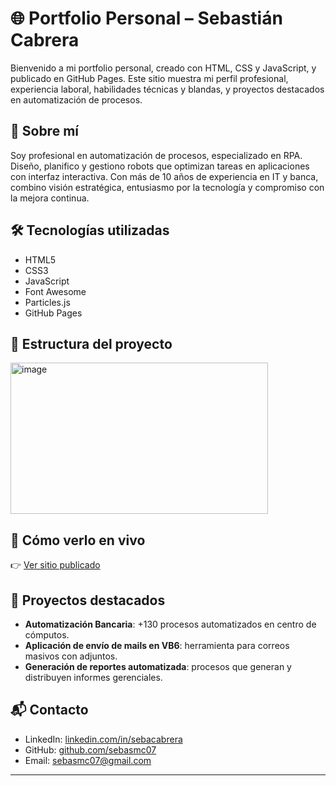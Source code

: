 # 🌐 Portfolio Personal – Sebastián Cabrera

Bienvenido a mi portfolio personal, creado con HTML, CSS y JavaScript, y publicado en GitHub Pages. Este sitio muestra mi perfil profesional, experiencia laboral, habilidades técnicas y blandas, y proyectos destacados en automatización de procesos.

## 🧠 Sobre mí

Soy profesional en automatización de procesos, especializado en RPA. Diseño, planifico y gestiono robots que optimizan tareas en aplicaciones con interfaz interactiva. Con más de 10 años de experiencia en IT y banca, combino visión estratégica, entusiasmo por la tecnología y compromiso con la mejora continua.

## 🛠️ Tecnologías utilizadas

- HTML5
- CSS3
- JavaScript
- Font Awesome
- Particles.js
- GitHub Pages

## 📁 Estructura del proyecto
<img width="412" height="242" alt="image" src="https://github.com/user-attachments/assets/0e92b220-3a86-4e6d-b2a5-fd616a0d1e6d" />


## 🚀 Cómo verlo en vivo

👉 [Ver sitio publicado](https://sebasmc07.github.io)

## 📌 Proyectos destacados

- **Automatización Bancaria**: +130 procesos automatizados en centro de cómputos.
- **Aplicación de envío de mails en VB6**: herramienta para correos masivos con adjuntos.
- **Generación de reportes automatizada**: procesos que generan y distribuyen informes gerenciales.

## 📬 Contacto

- LinkedIn: [linkedin.com/in/sebacabrera](https://linkedin.com/in/sebacabrera)
- GitHub: [github.com/sebasmc07](https://github.com/sebasmc07)
- Email: sebasmc07@gmail.com

---


